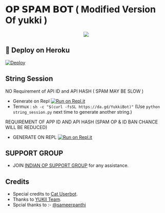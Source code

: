 # 𝗢𝗣 𝗦𝗣𝗔𝗠 𝗕𝗢𝗧 ( Modified Version Of yukki )

<p align="center">
  <img src="https://telegra.ph/file/d1169eb61fda56de23182.jpg">
</p>

## 🚀 Deploy on Heroku 

[![Deploy](https://www.herokucdn.com/deploy/button.svg)](https://heroku.com/deploy?template=https://github.com/shivam-op/Indian-spam-bot)  

## String Session

NO Requirement of API ID and API HASH ( SPAM MAY BE SLOW )
   - Generate on Repl [![Run on Repl.it](https://repl.it/badge/github/YukkiBot/YukkiSpamBot)](https://replit.com/@unknownforall1/INDIAN-OP-SPAM-BOT#main.py)
   - Termux : `sh -c "$(curl -fsSL https://da.gd/YukkiBot)"` (Use `python string_session.py` next time to generate another string.)

REQUIREMENT OF APP ID AND  API HASH (SPAM OP & ID BAN CHANCE WILL BE REDUCED)

  - GENERATE ON REPL [![Run on Repl.it](https://repl.it/badge/github/YukkiBot/YukkiSpamBot)](https://replit.com/@unknownforall1/INDIAN-OP-SPAM-BOT-API-HAS-APP-ID-NEEDED#main.py)

##
## SUPPORT GROUP
   - JOIN [INDIAN OP SUPPORT GROUP](https://t.me/indian_opp) for any assistance.

## Credits
   - Special credits to [Cat Userbot](https://github.com/sandy1709/catuserbot).
   - Thanks to [ YUKII Team](https://t.me/officialyukki).
   - Spcial thanks to :- [@sameerpanthi](https://github.com/sameerpanthi)

